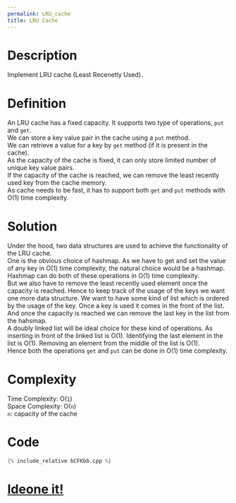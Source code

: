 ```yaml
---
permalink: LRU_cache
title: LRU Cache
---
```

# Description
Implement LRU cache (Least Recenetly Used).

# Definition
An LRU cache has a fixed capacity. It supports two type of operations, `put` and `get`.  
We can store a key value pair in the cache using a `put` method.  
We can retrieve a value for a key by `get` method (if it is present in the cache).  
As the capacity of the cache is fixed, it can only store limited number of unique key value pairs.  
If the capacity of the cache is reached, we can remove the least recently used key from the cache memory.  
As cache needs to be fast, it has to support both `get` and `put` methods with O(1) time complexity.

# Solution
Under the hood, two data structures are used to achieve the functionality of the LRU cache.  
One is the obvious choice of hashmap.
As we have to get and set the value of any key in O(1) time complexity, the natural choice would be a hashmap.
Hashmap can do both of these operations in O(1) time complexity.  
But we also have to remove the least recently used element once the capacity is reached.
Hence to keep track of the usage of the keys we want one more data structure.
We want to have some kind of list which is ordered by the usage of the key.
Once a key is used it comes in the front of the list.
And once the capacity is reached we can remove the last key in the list from the hahsmap.  
A doubly linked list will be ideal choice for these kind of operations. As inserting in front of the linked list is O(1).
Identifying the last element in the list is O(1). Removing an element from the middle of the list is O(1).  
Hence both the operations `get` and `put` can be done in O(1) time complexity.

# Complexity
Time Complexity: O(`1`)  
Space Complexity: O(`n`)  
`n`: capacity of the cache

# Code
```cpp
{% include_relative bCFKbb.cpp %}
```

# [Ideone it!](https://ideone.com/bCFKbb)
